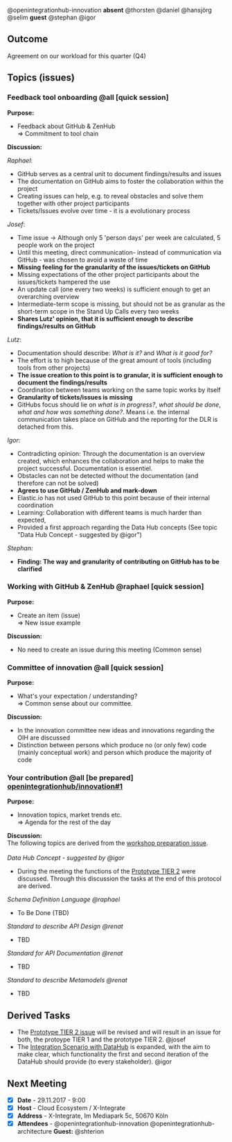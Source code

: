 @openintegrationhub-innovation **absent** @thorsten @daniel @hansjörg @selim **guest** @stephan @igor

## Outcome
Agreement on our workload for this quarter (Q4)

## Topics (issues)

### Feedback tool onboarding @all [quick session]
**Purpose:**<br>
* Feedback about GitHub & ZenHub
<br>=> Commitment to tool chain

**Discussion:**<br>

_Raphael_:<br>
- GitHub serves as a central unit to document findings/results and issues
- The documentation on GitHub aims to foster the collaboration within the project
- Creating issues can help, e.g. to reveal obstacles and solve them together with other project participants
- Tickets/Issues evolve over time - it is a evolutionary process

_Josef_:<br>
- Time issue -> Although only 5 'person days'  per week are calculated, 5 people work on the project
- Until this meeting, direct communication- instead of communication via GitHub -  was chosen to avoid a waste of time
- **Missing feeling for the granularity of the issues/tickets on GitHub**
- Missing expectations of the other project participants about the issues/tickets hampered the use
- An update call (one every two weeks) is sufficient enough to get an overarching overview
- Intermediate-term scope is missing, but should not be as granular as the short-term scope in the Stand Up Calls every two weeks
- **Shares Lutz' opinion, that it is sufficient enough to describe findings/results on GitHub**


_Lutz_:<br>
- Documentation should describe: _What is it?_ and _What is it good for?_
- The effort is to high because of the great amount of tools (including tools from other projects)
- **The issue creation to this point is to granular, it is sufficient enough to document the findings/results**
- Coordination between teams working on the same topic works by itself
- **Granularity of tickets/issues is missing**
- GitHubs focus should lie on _what is in progress?_, _what should be done_, _what and how was something done?_. Means i.e. the internal communication takes place on GitHub and the reporting for the DLR is detached from this.

_Igor_:<br>
- Contradicting opinion: Through the documentation is an overview created, which enhances the collaboration and helps to make the project successful. Documentation is essentiel.
- Obstacles can not be detected without the documentation (and therefore can not be solved)
- **Agrees to use GitHub / ZenHub and mark-down**
- Elastic.io has not used GitHub to this point because of their internal coordination
- Learning: Collaboration with different teams is much harder than expected,
- Provided a first approach regarding the Data Hub concepts (See topic "Data Hub Concept - suggested by @igor")


_Stephan:_<br>
- **Finding: The way and granularity of contributing on GitHub has to be clarified**

### Working with GitHub & ZenHub @raphael [quick session]
**Purpose:**<br>
* Create an item (issue)
<br>=> New issue example

**Discussion:**<br>
- No need to create an issue during this meeting (Common sense)

### Committee of innovation @all [quick session]
**Purpose:**<br>
* What's your expectation / understanding?<br>
=> Common sense about our committee.

**Discussion:**<br>
- In the innovation committee new ideas and innovations regarding the OIH are discussed
- Distinction between persons which produce no (or only few) code (mainly conceptual work) and person which produce the majority of code


### Your contribution @all [be prepared] [openintegrationhub/innovation#1](https://github.com/openintegrationhub/innovation/issues/1)
**Purpose:**<br>
- Innovation topics, market trends etc.<br>
=> Agenda for the rest of the day

**Discussion:**<br>
The following topics are derived from the [workshop preparation issue](https://github.com/openintegrationhub/innovation/issues/1).<br><br>
_Data Hub Concept - suggested by @igor_ <br>
-  During the meeting the functions of the [Prototype TIER 2](https://github.com/openintegrationhub/innovation/issues/2) were discussed. Through this discussion the tasks at the end of this protocol are derived.

_Schema Definition Language @raphael_ <br>
- To Be Done (TBD)

_Standard to describe API Design @renat_ <br>
- TBD

_Standard for API Documentation @renat_ <br>
- TBD

_Standard to describe Metamodels @renat_ <br>
- TBD

## Derived Tasks
- The [Prototype TIER 2 issue](https://github.com/openintegrationhub/innovation/issues/2) will be revised and will result in an issue for both, the protoype TIER 1 and the prototype TIER 2. @josef
- The [Integration Scenario with DataHub](https://github.com/openintegrationhub/architecture/blob/master/evaluations/dataIntegrationWithDataHub.md) is expanded, with the aim to make clear, which functionality the first and second iteration of the DataHub should provide (to every stakeholder). @igor  

## Next Meeting
- [x] **Date** - 29.11.2017 - 9:00
- [x] **Host** - Cloud Ecosystem / X-Integrate
- [x] **Address** - X-Integrate, Im Mediapark 5c, 50670 Köln
- [x] **Attendees** - @openintegrationhub-innovation @openintegrationhub-architecture **Guest:** @shterion

